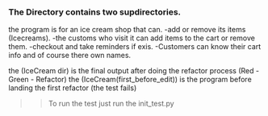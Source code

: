 ### The Directory contains two supdirectories.

the program is for an ice cream shop that can.
-add or remove its items (Icecreams).
-the customs who visit it can add items to the cart or remove them.
-checkout and take reminders if exis.
-Customers can know their cart info and of course there own names.

the (IceCream dir) is the final output after doing the refactor process (Red - Green - Refactor) the (IceCream(first_before_edit)) is the program before landing the first refactor (the test fails)


>>To run the test just run the init_test.py
